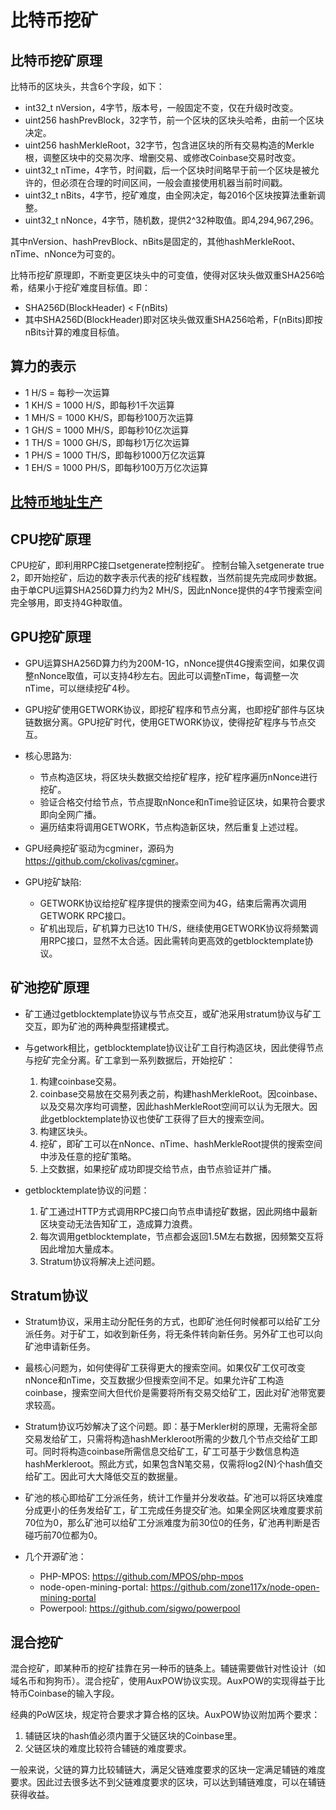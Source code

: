 # 比特币挖矿

## 比特币挖矿原理

比特币的区块头，共含6个字段，如下：

- int32_t nVersion，4字节，版本号，一般固定不变，仅在升级时改变。
- uint256 hashPrevBlock，32字节，前一个区块的区块头哈希，由前一个区块决定。
- uint256 hashMerkleRoot，32字节，包含进区块的所有交易构造的Merkle根，调整区块中的交易次序、增删交易、或修改Coinbase交易时改变。
- uint32_t nTime，4字节，时间戳，后一个区块时间略早于前一个区块是被允许的，但必须在合理的时间区间，一般会直接使用机器当前时间戳。
- uint32_t nBits，4字节，挖矿难度，由全网决定，每2016个区块按算法重新调整。
- uint32_t nNonce，4字节，随机数，提供2^32种取值。即4,294,967,296。
 
其中nVersion、hashPrevBlock、nBits是固定的，其他hashMerkleRoot、nTime、nNonce为可变的。
 
比特币挖矿原理即，不断变更区块头中的可变值，使得对区块头做双重SHA256哈希，结果小于挖矿难度目标值。即：
- SHA256D(BlockHeader) < F(nBits)
- 其中SHA256D(BlockHeader)即对区块头做双重SHA256哈希，F(nBits)即按nBits计算的难度目标值。

## 算力的表示
- 1 H/S = 每秒一次运算
- 1 KH/S = 1000 H/S，即每秒1千次运算
- 1 MH/S = 1000 KH/S，即每秒100万次运算
- 1 GH/S = 1000 MH/S，即每秒10亿次运算
- 1 TH/S = 1000 GH/S，即每秒1万亿次运算
- 1 PH/S = 1000 TH/S，即每秒1000万亿次运算
- 1 EH/S = 1000 PH/S，即每秒100万万亿次运算

## [比特币地址生产](比特币/比特币地址生成.md)

## CPU挖矿原理

CPU挖矿，即利用RPC接口setgenerate控制挖矿。
控制台输入setgenerate true 2，即开始挖矿，后边的数字表示代表的挖矿线程数，当然前提先完成同步数据。
由于单CPU运算SHA256D算力约为2 MH/S，因此nNonce提供的4字节搜索空间完全够用，即支持4G种取值。

## GPU挖矿原理

- GPU运算SHA256D算力约为200M-1G，nNonce提供4G搜索空间，如果仅调整nNonce取值，可以支持4秒左右。因此可以调整nTime，每调整一次nTime，可以继续挖矿4秒。
- GPU挖矿使用GETWORK协议，即挖矿程序和节点分离，也即挖矿部件与区块链数据分离。GPU挖矿时代，使用GETWORK协议，使得挖矿程序与节点交互。
 
- 核心思路为:
   - 节点构造区块，将区块头数据交给挖矿程序，挖矿程序遍历nNonce进行挖矿。
   - 验证合格交付给节点，节点提取nNonce和nTime验证区块，如果符合要求即向全网广播。
   - 遍历结束将调用GETWORK，节点构造新区块，然后重复上述过程。
 
- GPU经典挖矿驱动为cgminer，源码为<https://github.com/ckolivas/cgminer>。
 
- GPU挖矿缺陷:
   - GETWORK协议给挖矿程序提供的搜索空间为4G，结束后需再次调用GETWORK RPC接口。
   - 矿机出现后，矿机算力已达10 TH/S，继续使用GETWORK协议将频繁调用RPC接口，显然不太合适。因此需转向更高效的getblocktemplate协议。
 
## 矿池挖矿原理

- 矿工通过getblocktemplate协议与节点交互，或矿池采用stratum协议与矿工交互，即为矿池的两种典型搭建模式。

- 与getwork相比，getblocktemplate协议让矿工自行构造区块，因此使得节点与挖矿完全分离。矿工拿到一系列数据后，开始挖矿：
   1. 构建coinbase交易。
   2. coinbase交易放在交易列表之前，构建hashMerkleRoot。因coinbase、以及交易次序均可调整，因此hashMerkleRoot空间可以认为无限大。因此getblocktemplate协议也使矿工获得了巨大的搜索空间。
   3. 构建区块头。
   4. 挖矿，即矿工可以在nNonce、nTime、hashMerkleRoot提供的搜索空间中涉及任意的挖矿策略。
   5. 上交数据，如果挖矿成功即提交给节点，由节点验证并广播。
 
- getblocktemplate协议的问题：
   1. 矿工通过HTTP方式调用RPC接口向节点申请挖矿数据，因此网络中最新区块变动无法告知矿工，造成算力浪费。
   2. 每次调用getblocktemplate，节点都会返回1.5M左右数据，因频繁交互将因此增加大量成本。
   3. Stratum协议将解决上述问题。
 
## Stratum协议

- Stratum协议，采用主动分配任务的方式，也即矿池任何时候都可以给矿工分派任务。对于矿工，如收到新任务，将无条件转向新任务。另外矿工也可以向矿池申请新任务。
 
- 最核心问题为，如何使得矿工获得更大的搜索空间。如果仅矿工仅可改变nNonce和nTime，交互数据少但搜索空间不足。如果允许矿工构造coinbase，搜索空间大但代价是需要将所有交易交给矿工，因此对矿池带宽要求较高。

- Stratum协议巧妙解决了这个问题。即：基于Merkler树的原理，无需将全部交易发给矿工，只需将构造hashMerkleroot所需的少数几个节点交给矿工即可。同时将构造coinbase所需信息交给矿工，矿工可基于少数信息构造hashMerkleroot。照此方式，如果包含N笔交易，仅需将log2(N)个hash值交给矿工。因此可大大降低交互的数据量。
 
- 矿池的核心即给矿工分派任务，统计工作量并分发收益。矿池可以将区块难度分成更小的任务发给矿工，矿工完成任务提交矿池。如果全网区块难度要求前70位为0，那么矿池可以给矿工分派难度为前30位0的任务，矿池再判断是否碰巧前70位都为0。
 
- 几个开源矿池：

   - PHP-MPOS: <https://github.com/MPOS/php-mpos>
   - node-open-mining-portal: <https://github.com/zone117x/node-open-mining-portal>
   - Powerpool: <https://github.com/sigwo/powerpool>

## 混合挖矿

混合挖矿，即某种币的挖矿挂靠在另一种币的链条上。辅链需要做针对性设计（如域名币和狗狗币）。混合挖矿，使用AuxPOW协议实现。AuxPOW的实现得益于比特币Coinbase的输入字段。
 
经典的PoW区块，规定符合要求才算合格的区块。AuxPOW协议附加两个要求：
1. 辅链区块的hash值必须内置于父链区块的Coinbase里。
2. 父链区块的难度比较符合辅链的难度要求。
 
一般来说，父链的算力比较辅链大，满足父链难度要求的区块一定满足辅链的难度要求。因此过去很多达不到父链难度要求的区块，可以达到辅链难度，可以在辅链获得收益。


